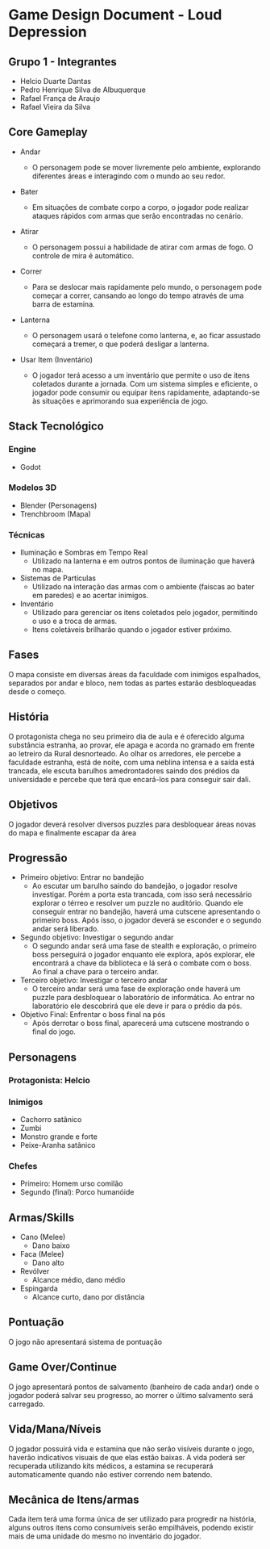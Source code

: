 
# Game Design Document - Loud Depression
## Grupo 1 - Integrantes
- Helcio Duarte Dantas
- Pedro Henrique Silva de Albuquerque
- Rafael França de Araujo
- Rafael Vieira da Silva
## Core Gameplay

- Andar
	- O personagem pode se mover livremente pelo ambiente, explorando diferentes áreas e interagindo com o mundo ao seu redor.

- Bater 
	- Em situações de combate corpo a corpo, o jogador pode realizar ataques rápidos com armas que serão encontradas no cenário.

- Atirar 
	- O personagem possui a habilidade de atirar com armas de fogo. O controle de mira é automático.

- Correr  
	- Para se deslocar mais rapidamente pelo mundo, o personagem pode começar a correr, cansando ao longo do tempo através de uma barra de estamina.

- Lanterna
	- O personagem usará o telefone como lanterna, e, ao ficar assustado começará a tremer, o que poderá desligar a lanterna.

- Usar Item (Inventário)
	- O jogador terá acesso a um inventário que permite o uso de itens coletados durante a jornada. Com um sistema simples e eficiente, o jogador pode consumir ou equipar itens rapidamente, adaptando-se às situações e aprimorando sua experiência de jogo.

## Stack Tecnológico
### Engine
- Godot
  
### Modelos 3D
- Blender (Personagens)
- Trenchbroom (Mapa)
### Técnicas
- Iluminação e Sombras em Tempo Real
	- Utilizado na lanterna e em outros pontos de iluminação que haverá no mapa.
- Sistemas de Partículas
	- Utilizado na interação das armas com o ambiente (faiscas ao bater em paredes) e ao acertar inimigos.
- Inventário
	- Utilizado para gerenciar os itens coletados pelo jogador, permitindo o uso e a troca de armas.
	- Itens coletáveis brilharão quando o jogador estiver próximo.

## Fases
O mapa consiste em diversas áreas da faculdade com inimigos espalhados, separados por andar e bloco, nem todas as partes estarão desbloqueadas desde o começo.

## História
O protagonista chega no seu primeiro dia de aula e é oferecido alguma substância estranha, ao provar, ele apaga e acorda no gramado em frente ao letreiro da Rural desnorteado. Ao olhar os arredores, ele percebe a faculdade estranha, está de noite, com uma neblina intensa e a saída está trancada, ele escuta barulhos amedrontadores saindo dos prédios da universidade e percebe que terá que encará-los para conseguir sair dali.

## Objetivos
O jogador deverá resolver diversos puzzles para desbloquear áreas novas do mapa e finalmente escapar da área

## Progressão
- Primeiro objetivo: Entrar no bandejão
	- Ao escutar um barulho saindo do bandejão, o jogador resolve investigar. Porém a porta esta trancada, com isso será necessário explorar o térreo e resolver um puzzle no auditório. Quando ele conseguir entrar no bandejão, haverá uma cutscene apresentando o primeiro boss. Após isso, o jogador deverá se esconder e o segundo andar será liberado.
- Segundo objetivo: Investigar o segundo andar
	- O segundo andar será uma fase de stealth e exploração, o primeiro boss perseguirá o jogador enquanto ele explora, após explorar, ele encontrará a chave da biblioteca e lá será o combate com o boss. Ao final a chave para o terceiro andar.
- Terceiro objetivo: Investigar o terceiro andar
	- O terceiro andar será uma fase de exploração onde haverá um puzzle para desbloquear o laboratório de informática. Ao entrar no laboratório ele descobrirá que ele deve ir para o prédio da pós.
- Objetivo Final: Enfrentar o boss final na pós
	- Após derrotar o boss final, aparecerá uma cutscene mostrando o final do jogo.

## Personagens
### Protagonista: Helcio

### Inimigos
- Cachorro satânico
- Zumbi 
- Monstro grande e forte
- Peixe-Aranha satânico

### Chefes
-   Primeiro: Homem urso comilão
-   Segundo (final): Porco humanóide


## Armas/Skills
- Cano (Melee)
	- Dano baixo
- Faca (Melee)
	- Dano alto
- Revólver 
	- Alcance médio, dano médio
- Espingarda
	- Alcance curto, dano por distância

## Pontuação
O jogo não apresentará sistema de pontuação

## Game Over/Continue
O jogo apresentará pontos de salvamento (banheiro de cada andar) onde o jogador poderá salvar seu progresso, ao morrer o último salvamento será carregado.

## Vida/Mana/Níveis
O jogador possuirá vida e estamina que não serão visíveis durante o jogo, haverão indicativos visuais de que elas estão baixas. A vida poderá ser recuperada utilizando kits médicos, a estamina se recuperará automaticamente quando não estiver correndo nem batendo.

## Mecânica de Itens/armas
Cada item terá uma forma única de ser utilizado para progredir na história, alguns outros itens como consumíveis serão empilháveis, podendo existir mais de uma unidade do mesmo no inventário do jogador.
